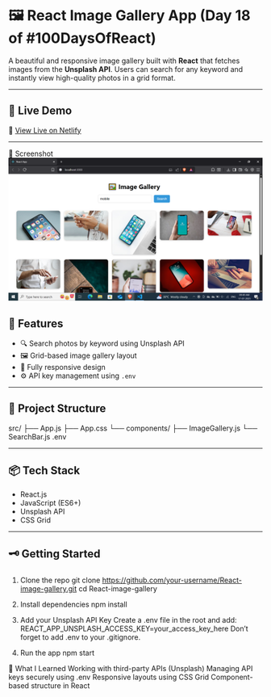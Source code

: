 # 🖼️ React Image Gallery App (Day 18 of #100DaysOfReact)

A beautiful and responsive image gallery built with **React** that fetches images from the **Unsplash API**. Users can search for any keyword and instantly view high-quality photos in a grid format.

---

## 🚀 Live Demo

🔗 [View Live on Netlify](https://gorav-gallery.netlify.app/)

---

📸 Screenshot
![Image Gallery App Screenshot](./screenshot%20(480).png) 

## 🔧 Features

- 🔍 Search photos by keyword using Unsplash API
- 🖼️ Grid-based image gallery layout
- 📱 Fully responsive design
- ⚙️ API key management using `.env`

---

## 📁 Project Structure

src/
├── App.js
├── App.css
└── components/
      ├── ImageGallery.js
      └── SearchBar.js
.env

---

## 📦 Tech Stack

- React.js
- JavaScript (ES6+)
- Unsplash API
- CSS Grid

---

## 🗝️ Getting Started

###
1. Clone the repo
git clone https://github.com/your-username/React-image-gallery.git
cd React-image-gallery

2. Install dependencies
npm install

3. Add your Unsplash API Key
Create a .env file in the root and add:
REACT_APP_UNSPLASH_ACCESS_KEY=your_access_key_here
Don’t forget to add .env to your .gitignore.

4. Run the app
npm start

🧠 What I Learned
Working with third-party APIs (Unsplash)
Managing API keys securely using .env
Responsive layouts using CSS Grid
Component-based structure in React

